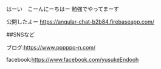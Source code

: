 はーい　こーんにーちはー
勉強でやってまーす

公開したよー
https://angular-chat-b2b84.firebaseapp.com/

##SNSなど

ブログ:https://www.pppppo-n.com/

facebook:https://www.facebook.com/yusukeEndooh
